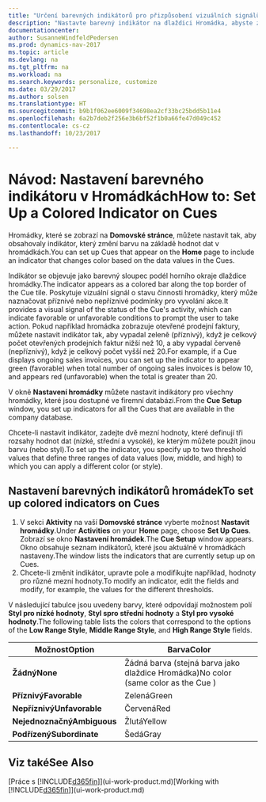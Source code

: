 ```yaml
---
title: "Určení barevných indikátorů pro přizpůsobení vizuálních signálů o aktivitě Hromádka"
description: "Nastavte barevný indikátor na dlaždici Hromádka, abyste získali personalizovaný vizuální signál o aktivitě Hromádka."
documentationcenter: 
author: SusanneWindfeldPedersen
ms.prod: dynamics-nav-2017
ms.topic: article
ms.devlang: na
ms.tgt_pltfrm: na
ms.workload: na
ms.search.keywords: personalize, customize
ms.date: 03/29/2017
ms.author: solsen
ms.translationtype: HT
ms.sourcegitcommit: b9b1f062ee6009f34698ea2cf33bc25bdd5b11e4
ms.openlocfilehash: 6a2b7deb2f256e3b6bf52f1b0a66fe47d049c452
ms.contentlocale: cs-cz
ms.lasthandoff: 10/23/2017

---
```

# <a name="how-to-set-up-a-colored-indicator-on-cues"></a><span data-ttu-id="e0ffa-103">Návod: Nastavení barevného indikátoru v Hromádkách</span><span class="sxs-lookup"><span data-stu-id="e0ffa-103">How to: Set Up a Colored Indicator on Cues</span></span>
<span data-ttu-id="e0ffa-104">Hromádky, které se zobrazí na **Domovské stránce**, můžete nastavit tak, aby obsahovaly indikátor, který změní barvu na základě hodnot dat v hromádkách.</span><span class="sxs-lookup"><span data-stu-id="e0ffa-104">You can set up Cues that appear on the **Home** page to include an indicator that changes color based on the data values in the Cues.</span></span>

<span data-ttu-id="e0ffa-105">Indikátor se objevuje jako barevný sloupec podél horního okraje dlaždice hromádky.</span><span class="sxs-lookup"><span data-stu-id="e0ffa-105">The indicator appears as a colored bar along the top border of the Cue tile.</span></span> <span data-ttu-id="e0ffa-106">Poskytuje vizuální signál o stavu činnosti hromádky, který může naznačovat příznivé nebo nepříznivé podmínky pro vyvolání akce.</span><span class="sxs-lookup"><span data-stu-id="e0ffa-106">It provides a visual signal of the status of the Cue's activity, which can indicate favorable or unfavorable conditions to prompt the user to take action.</span></span> <span data-ttu-id="e0ffa-107">Pokud například hromádka zobrazuje otevřené prodejní faktury, můžete nastavit indikátor tak, aby vypadal zeleně (příznivý), když je celkový počet otevřených prodejních faktur nižší než 10, a aby vypadal červeně (nepříznivý), když je celkový počet vyšší než 20.</span><span class="sxs-lookup"><span data-stu-id="e0ffa-107">For example, if a Cue displays ongoing sales invoices, you can set up the indicator to appear green (favorable) when total number of ongoing sales invoices is below 10, and appears red (unfavorable) when the total is greater than 20.</span></span>

<span data-ttu-id="e0ffa-108">V okně **Nastavení hromádky** můžete nastavit indikátory pro všechny hromádky, které jsou dostupné ve firemní databázi.</span><span class="sxs-lookup"><span data-stu-id="e0ffa-108">From the **Cue Setup** window, you set up indicators for all the Cues that are available in the company database.</span></span>

<span data-ttu-id="e0ffa-109">Chcete-li nastavit indikátor, zadejte dvě mezní hodnoty, které definují tři rozsahy hodnot dat (nízké, střední a vysoké), ke kterým můžete použít jinou barvu (nebo styl).</span><span class="sxs-lookup"><span data-stu-id="e0ffa-109">To set up the indicator, you specify up to two threshold values that define three ranges of data values (low, middle, and high) to which you can apply a different color (or style).</span></span>

## <a name="to-set-up-colored-indicators-on-cues"></a><span data-ttu-id="e0ffa-110">Nastavení barevných indikátorů hromádek</span><span class="sxs-lookup"><span data-stu-id="e0ffa-110">To set up colored indicators on Cues</span></span>
1. <span data-ttu-id="e0ffa-111">V sekci **Aktivity** na vaší **Domovské stránce** vyberte možnost **Nastavit hromádky**.</span><span class="sxs-lookup"><span data-stu-id="e0ffa-111">Under **Activities** on your **Home** page, choose **Set Up Cues**.</span></span>  
   <span data-ttu-id="e0ffa-112">Zobrazí se okno **Nastavení hromádek**.</span><span class="sxs-lookup"><span data-stu-id="e0ffa-112">The **Cue Setup** window appears.</span></span> <span data-ttu-id="e0ffa-113">Okno obsahuje seznam indikátorů, které jsou aktuálně v hromádkách nastaveny.</span><span class="sxs-lookup"><span data-stu-id="e0ffa-113">The window lists the indicators that are currently setup up on Cues.</span></span>
2. <span data-ttu-id="e0ffa-114">Chcete-li změnit indikátor, upravte pole a modifikujte například, hodnoty pro různé mezní hodnoty.</span><span class="sxs-lookup"><span data-stu-id="e0ffa-114">To modify an indicator, edit the fields and modify, for example, the values for the different thresholds.</span></span>  

<span data-ttu-id="e0ffa-115">V následující tabulce jsou uvedeny barvy, které odpovídají možnostem polí  **Styl pro nízké hodnoty**, **Styl spro střední hodnoty** a **Styl pro vysoké hodnoty**.</span><span class="sxs-lookup"><span data-stu-id="e0ffa-115">The following table lists the colors that correspond to the options of the **Low Range Style**, **Middle Range Style**, and **High Range Style** fields.</span></span>

| <span data-ttu-id="e0ffa-116">Možnost</span><span class="sxs-lookup"><span data-stu-id="e0ffa-116">Option</span></span> | <span data-ttu-id="e0ffa-117">Barva</span><span class="sxs-lookup"><span data-stu-id="e0ffa-117">Color</span></span> |
| --- | --- |
| <span data-ttu-id="e0ffa-118">**Žádný**</span><span class="sxs-lookup"><span data-stu-id="e0ffa-118">**None**</span></span> |<span data-ttu-id="e0ffa-119">Žádná barva (stejná barva jako dlaždice Hromádka)</span><span class="sxs-lookup"><span data-stu-id="e0ffa-119">No color (same color as the Cue )</span></span>|
| <span data-ttu-id="e0ffa-120">**Příznivý**</span><span class="sxs-lookup"><span data-stu-id="e0ffa-120">**Favorable**</span></span> |<span data-ttu-id="e0ffa-121">Zelená</span><span class="sxs-lookup"><span data-stu-id="e0ffa-121">Green</span></span> |
| <span data-ttu-id="e0ffa-122">**Nepříznivý**</span><span class="sxs-lookup"><span data-stu-id="e0ffa-122">**Unfavorable**</span></span> |<span data-ttu-id="e0ffa-123">Červená</span><span class="sxs-lookup"><span data-stu-id="e0ffa-123">Red</span></span> |
| <span data-ttu-id="e0ffa-124">**Nejednoznačný**</span><span class="sxs-lookup"><span data-stu-id="e0ffa-124">**Ambiguous**</span></span> |<span data-ttu-id="e0ffa-125">Žlutá</span><span class="sxs-lookup"><span data-stu-id="e0ffa-125">Yellow</span></span> |
| <span data-ttu-id="e0ffa-126">**Podřízený**</span><span class="sxs-lookup"><span data-stu-id="e0ffa-126">**Subordinate**</span></span> |<span data-ttu-id="e0ffa-127">Šedá</span><span class="sxs-lookup"><span data-stu-id="e0ffa-127">Gray</span></span> |

## <a name="see-also"></a><span data-ttu-id="e0ffa-128">Viz také</span><span class="sxs-lookup"><span data-stu-id="e0ffa-128">See Also</span></span>
<span data-ttu-id="e0ffa-129">[Práce s [!INCLUDE[d365fin](includes/d365fin_md.md)]](ui-work-product.md)</span><span class="sxs-lookup"><span data-stu-id="e0ffa-129">[Working with [!INCLUDE[d365fin](includes/d365fin_md.md)]](ui-work-product.md)</span></span>

